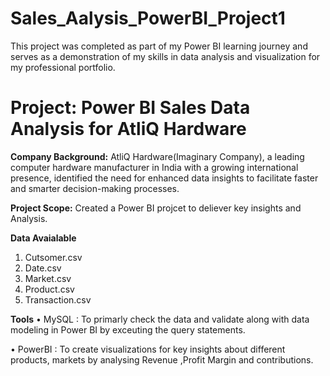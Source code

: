 # Sales_Aalysis_PowerBI_Project1
This project was completed as part of my Power BI learning journey and serves as a demonstration of my skills in data analysis and visualization for my professional portfolio.

# Project: Power BI Sales Data Analysis for AtliQ Hardware

**Company Background:**
AtliQ Hardware(Imaginary Company), a leading computer hardware manufacturer in India with a growing international presence, identified the need for enhanced data insights to facilitate faster and smarter decision-making processes.

**Project Scope:**
  Created a Power BI projcet to deliever key insights and Analysis.

**Data Avaialable** 
  1. Cutsomer.csv 
  2. Date.csv
  3. Market.csv
  4. Product.csv
  5. Transaction.csv

**Tools**
 •	MySQL : To primarly check the data and validate along with data modeling in Power BI by exceuting the query statements.
 
 •	PowerBI : To create visualizations for key insights about different products, markets by analysing Revenue ,Profit Margin and contributions.

 

